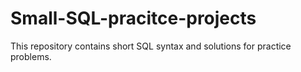 # Small-SQL-pracitce-projects
This repository contains short SQL syntax and solutions for practice problems. 
